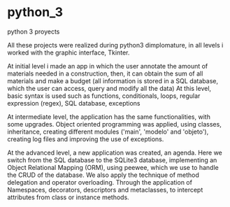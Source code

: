 # python_3
python 3 proyects

All these projects were realized during python3 dimplomature, in all levels i worked with the graphic interface, Tkinter.

At initial level i made an app in which the user annotate the amount of materials needed in a construction, then, it can obtain the sum of all materials and make a budget (all information is stored in a SQL database, which the user can access, query and modify all the data)
At this level, basic syntax is used such as functions, conditionals, loops, regular expression (regex), SQL database, exceptions

At intermediate level, the application has the same functionalities, with some upgrades.
Object oriented programming was applied, using classes, inheritance, creating different modules ('main', 'modelo' and 'objeto'), creating log files and improving the use of exceptions.

At the advanced level, a new application was created, an agenda.
Here we switch from the SQL database to the SQLite3 database, implementing an Object Relational Mapping (ORM), using peewee, which we use to handle the CRUD of the database.
We also apply the technique of method delegation and operator overloading. Through the application of Namespaces, decorators, descriptors and metaclasses, to intercept attributes from class or instance methods.

